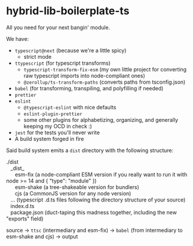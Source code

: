# hybrid-lib-boilerplate-ts

All you need for your next bangin' module.

We have:  

- `typescript@next` (because we're a little spicy)
  - strict mode
- `ttypescript` (for typescript transforms)
  - `typescript-transform-fix-esm` (my own little project for converting raw typescript imports into node-compliant ones)
  - `@zerollup/ts-transform-paths` (converts paths from tsconfig.json)
- `babel` (for transforming, transpiling, and polyfilling if needed)
- `prettier`
- `eslint`
  - `@typescript-eslint` with nice defaults
  - `eslint-plugin-prettier`
  - some other plugins for alphabetizing, organizing, and generally keeping my OCD in check :)
- `jest` for the tests you'll never write
- A build system forged in fire

Said build system emits a `dist` directory with the following structure:

./dist  
&nbsp;&nbsp;&nbsp;\_dist\_  
&nbsp;&nbsp;&nbsp;&nbsp;&nbsp;&nbsp;esm-fix (a node-compliant ESM version if you really want to run it with node >= 14 and { "type": "module" })  
&nbsp;&nbsp;&nbsp;&nbsp;&nbsp;&nbsp;esm-shake (a tree-shakeable version for bundlers)  
&nbsp;&nbsp;&nbsp;&nbsp;&nbsp;&nbsp;cjs (a CommonJS version for any node version)  
&nbsp;&nbsp;&nbsp;... (typescript .d.ts files following the directory structure of your source)  
&nbsp;&nbsp;&nbsp;index.d.ts  
&nbsp;&nbsp;&nbsp;package.json (duct-taping this madness together, including the new "exports" field)  

source -> `ttsc` (intermediary and esm-fix) -> `babel` (from intermediary to esm-shake and cjs) -> output 
